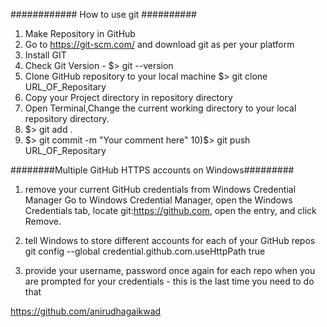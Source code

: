 ############ How to use git ##########
1) Make Repository in GitHub 
2) Go to https://git-scm.com/ and download git as per your platform 
3) Install GIT 
4) Check Git Version - 
   $> git --version
5) Clone GitHub repository to your local machine 
   $> git clone URL_OF_Repositary
6) Copy your Project directory in repository directory
7) Open Terminal,Change the current working directory to your local repository directory.  
8) $> git add .
9) $> git commit -m "Your comment here"
10)$> git push URL_OF_Repositary



########Multiple GitHub HTTPS accounts on Windows#########

1) remove your current GitHub credentials from Windows Credential Manager
Go to Windows Credential Manager, open the Windows Credentials tab, locate git:https://github.com, open the entry, and click Remove.

2) tell Windows to store different accounts for each of your GitHub repos
git config --global credential.github.com.useHttpPath true

3) provide your username, password once again for each repo when you are prompted for your credentials - this is the last time you need to do that


https://github.com/anirudhagaikwad
